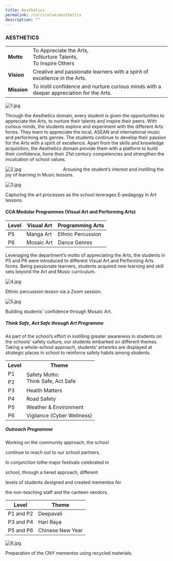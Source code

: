 ```yaml
---
title: Aesthetics
permalink: /curriculum/aesthetics
description: ""
---
```

### AESTHETICS

| | |
| --- | --- |
| **Motto** | To Appreciate the Arts, <br> ToNurture Talents, <br> To Inspire Others |
| **Vision** | Creative and passionate learners with a spirit of excellence in the Arts. |
| **Mission** | To instil confidence and nurture curious minds with a deeper appreciation for the Arts. |
  
![1.jpg](https://bendemeerpri-moe-edu-sg-admin.cwp.sg/qql/slot/u939/2022%20Matters/Website%20Updates%202022/April%202022/Aesthetics/1.jpg)  
  

Through the Aesthetics domain, every student is given the opportunities to appreciate the Arts, to nurture their talents and inspire their peers. With curious minds, the students explore and experiment with the different Arts forms. They learn to appreciate the local, ASEAN and international music and performing arts genres. The students continue to develop their passion for the Arts with a spirit of excellence. Apart from the skills and knowledge acquisition, the Aesthetics domain provide them with a platform to build their confidence, hone their 21st century competencies and strengthen the inculcation of school values.

![2.jpg](https://bendemeerpri-moe-edu-sg-admin.cwp.sg/qql/slot/u939/2022%20Matters/Website%20Updates%202022/April%202022/Aesthetics/2.jpg)                                
Arousing the student’s interest and instilling the joy of learning in Music lessons. 

  

![3.jpg](https://bendemeerpri-moe-edu-sg-admin.cwp.sg/qql/slot/u939/2022%20Matters/Website%20Updates%202022/April%202022/Aesthetics/3.jpg)

Capturing the art processes as the school leverages E-pedagogy in Art lessons.

  

  

#### CCA Modular Programmes (Visual Art and Performing Arts)

| Level |  Visual Art |  Programming Arts |
| --- | --- | --- |
| P5 | Manga Art |  Ethnic Percussion |
| P6 | Mosaic Art |  Dance Genres |

Leveraging the department’s motto of appreciating the Arts, the students in P5 and P6 were introduced to different Visual Art and Performing Arts forms. Being passionate learners, students acquired new learning and skill sets beyond the Art and Music curriculum.  
  
  
![4.jpg](https://bendemeerpri-moe-edu-sg-admin.cwp.sg/qql/slot/u939/2022%20Matters/Website%20Updates%202022/April%202022/Aesthetics/4.jpg)

Ethnic percussion lesson via a Zoom session.

![5.jpg](https://bendemeerpri-moe-edu-sg-admin.cwp.sg/qql/slot/u939/2022%20Matters/Website%20Updates%202022/April%202022/Aesthetics/5.jpg)

Building students’ confidence through Mosaic Art.

  



##### _Think Safe, Act Safe through Art_ Programme

As part of the school’s effort in instilling greater awareness in students on the schools’ safety culture, our students embarked on different themes. Taking a whole-school approach, students’ artworks are displayed at strategic places in school to reinforce safety habits among students.   

<table>
	<tr>
		<th>
			Level
		</th>
		<th>
			Theme
		</th>
		</tr>
		<tr>
			<td>
				P1
		</td>
		<td rowspan="2">
			Safety Motto: <br>Think Safe, Act Safe
		</td>
	</tr>
	<tr>
		<td>
				P2 
		</td>
	</tr>
	<tr>
		<td>
			P3
		</td>
		<td>
			Health Matters
		</td>
	</tr>
	<tr>
		<td>
			P4 
		</td>
		<td>
			Road Safety
		</td>
	</tr>
	<tr>
		<td>
			P5
		</td>
		<td>
			Weather & Environment 
		</td>
	</tr>
	<tr> 
		<td>
			P6
		</td>
		<td>
			Vigilance (Cyber Wellness)
		</td>
	</tr>
</table>
	

##### _Outreach Programme_

Working on the community approach, the school

continue to reach out to our school partners.

In conjunction tothe major festivals celebrated in

school, through a tiered approach, different

levels of students designed and created mementos for

the non-teaching staff and the canteen vendors.  

| Level | Theme |
| --- | --- |
| P1 and P2 | Deepavali | 
| P3 and P4 | Hari Raya |
| P5 and P6 | Chinese New Year |
  
![6.jpg](https://bendemeerpri-moe-edu-sg-admin.cwp.sg/qql/slot/u939/2022%20Matters/Website%20Updates%202022/April%202022/Aesthetics/6.jpg)

Preparation of the CNY mementos using recycled materials.